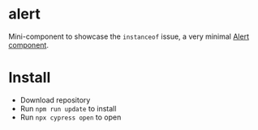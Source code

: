 # alert
 
Mini-component to showcase the `instanceof` issue, a very minimal [Alert component](https://github.com/thednp/bootstrap.native/blob/master/src/components/alert-native.js).

# Install

* Download repository
* Run `npm run update` to install
* Run `npx cypress open` to open 